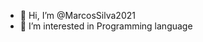 - 👋 Hi, I’m @MarcosSilva2021
- 👀 I’m interested in Programming language 

<!---
MarcosSilva2021/MarcosSilva2021 is a ✨ special ✨ repository because its `README.md` (this file) appears on your GitHub profile.
You can click the Preview link to take a look at your changes.
--->
